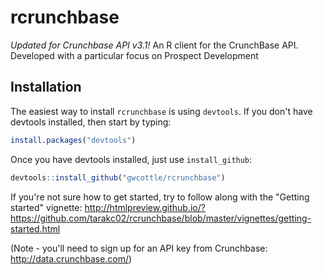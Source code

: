 # rcrunchbase
*Updated for Crunchbase API v3.1!*
An R client for the CrunchBase API. Developed with a particular focus on Prospect Development

## Installation
The easiest way to install `rcrunchbase` is using `devtools`. If you don't have devtools installed, then start by typing:

```R
install.packages("devtools")
```

Once you have devtools installed, just use `install_github`:

```R
devtools::install_github("gwcottle/rcrunchbase")
```

If you're not sure how to get started, try to follow along with the "Getting started" vignette: http://htmlpreview.github.io/?https://github.com/tarakc02/rcrunchbase/blob/master/vignettes/getting-started.html 

(Note - you'll need to sign up for an API key from Crunchbase: http://data.crunchbase.com/)
